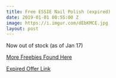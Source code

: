 ```yaml
---
title: Free ESSIE Nail Polish (expired)
date: 2019-01-01 00:55:00 Z
image: https://i.imgur.com/dEbKMCE.jpg
layout: post
---
```


Now out of stock (as of Jan 17)

[More Freebies Found Here](https://atl.deals/freebies)

[Expired Offer Link](https://us.sopost.com/5dQ0ATffQCm6M2GVZo9XLw/claim/landing)